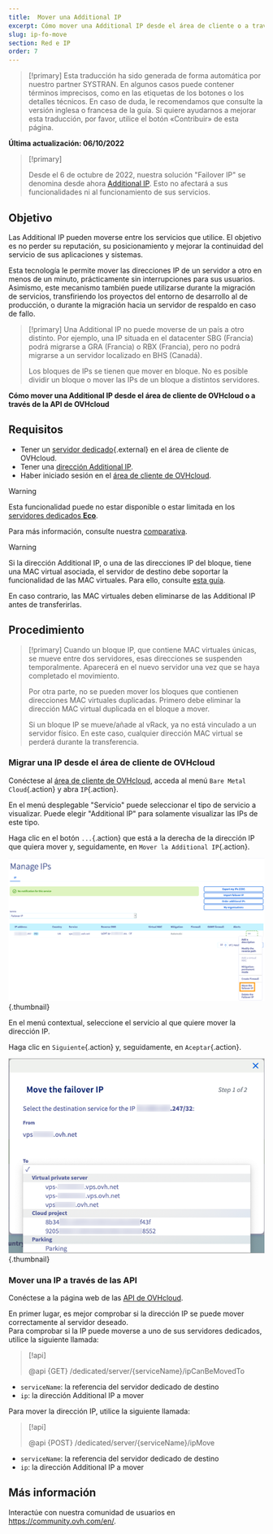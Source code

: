 ```yaml
---
title:  Mover una Additional IP
excerpt: Cómo mover una Additional IP desde el área de cliente o a través de la API de OVHcloud
slug: ip-fo-move
section: Red e IP
order: 7
---
```


> [!primary]
> Esta traducción ha sido generada de forma automática por nuestro partner SYSTRAN. En algunos casos puede contener términos imprecisos, como en las etiquetas de los botones o los detalles técnicos. En caso de duda, le recomendamos que consulte la versión inglesa o francesa de la guía. Si quiere ayudarnos a mejorar esta traducción, por favor, utilice el botón «Contribuir» de esta página.
> 

**Última actualización: 06/10/2022**

> [!primary]
>
> Desde el 6 de octubre de 2022, nuestra solución "Failover IP" se denomina desde ahora [Additional IP](https://www.ovhcloud.com/es-es/network/additional-ip/). Esto no afectará a sus funcionalidades ni al funcionamiento de sus servicios.
>

## Objetivo

Las Additional IP pueden moverse entre los servicios que utilice. El objetivo es no perder su reputación, su posicionamiento y mejorar la continuidad del servicio de sus aplicaciones y sistemas.

Esta tecnología le permite mover las direcciones IP de un servidor a otro en menos de un minuto, prácticamente sin interrupciones para sus usuarios. Asimismo, este mecanismo también puede utilizarse durante la migración de servicios, transfiriendo los proyectos del entorno de desarrollo al de producción, o durante la migración hacia un servidor de respaldo en caso de fallo.

> [!primary]
> Una Additional IP no puede moverse de un país a otro distinto. Por ejemplo, una IP situada en el datacenter SBG (Francia) podrá migrarse a GRA (Francia) o RBX (Francia), pero no podrá migrarse a un servidor localizado en BHS (Canadá).
>
> Los bloques de IPs se tienen que mover en bloque. No es posible dividir un bloque o mover las IPs de un bloque a distintos servidores.

**Cómo mover una Additional IP desde el área de cliente de OVHcloud o a través de la API de OVHcloud**

## Requisitos

- Tener un [servidor dedicado](https://www.ovhcloud.com/es-es/bare-metal/){.external} en el área de cliente de OVHcloud.
- Tener una [dirección Additional IP](https://www.ovhcloud.com/es-es/bare-metal/ip/).
- Haber iniciado sesión en el [área de cliente de OVHcloud](https://www.ovh.com/auth/?action=gotomanager&from=https://www.ovh.es/&ovhSubsidiary=es).

> [!warning]
> Esta funcionalidad puede no estar disponible o estar limitada en los [servidores dedicados **Eco**](https://eco.ovhcloud.com/es-es/about/).
>
> Para más información, consulte nuestra [comparativa](https://eco.ovhcloud.com/es-es/compare/).

> [!warning]
> Si la dirección Additional IP, o una de las direcciones IP del bloque, tiene una MAC virtual asociada, el servidor de destino debe soportar la funcionalidad de las MAC virtuales.
> Para ello, consulte [esta guía](https://docs.ovh.com/es/dedicated/network-support-virtual-mac/).
>
> En caso contrario, las MAC virtuales deben eliminarse de las Additional IP antes de transferirlas.

## Procedimiento

> [!primary]
> Cuando un bloque IP, que contiene MAC virtuales únicas, se mueve entre dos servidores, esas direcciones se suspenden temporalmente. Aparecerá en el nuevo servidor una vez que se haya completado el movimiento.
>
> Por otra parte, no se pueden mover los bloques que contienen direcciones MAC virtuales duplicadas. Primero debe eliminar la dirección MAC virtual duplicada en el bloque a mover.
>
> Si un bloque IP se mueve/añade al vRack, ya no está vinculado a un servidor físico. En este caso, cualquier dirección MAC virtual se perderá durante la transferencia.
>

### Migrar una IP desde el área de cliente de OVHcloud

Conéctese al [área de cliente de OVHcloud](https://www.ovh.com/auth/?action=gotomanager&from=https://www.ovh.es/&ovhSubsidiary=es), acceda al menú `Bare Metal Cloud`{.action} y abra `IP`{.action}.

En el menú desplegable "Servicio" puede seleccionar el tipo de servicio a visualizar. Puede elegir "Additional IP" para solamente visualizar las IPs de este tipo.

Haga clic en el botón `...`{.action} que está a la derecha de la dirección IP que quiera mover y, seguidamente, en `Mover la Additional IP`{.action}.

![área de cliente](images/manager02.png){.thumbnail}

En el menú contextual, seleccione el servicio al que quiere mover la dirección IP.

Haga clic en `Siguiente`{.action} y, seguidamente, en `Aceptar`{.action}.

![área de cliente](images/manager03.png){.thumbnail}

### Mover una IP a través de las API

Conéctese a la página web de las [API de OVHcloud](https://api.ovh.com/).

En primer lugar, es mejor comprobar si la dirección IP se puede mover correctamente al servidor deseado.
<br>Para comprobar si la IP puede moverse a uno de sus servidores dedicados, utilice la siguiente llamada:

> [!api]
>
> @api {GET} /dedicated/server/{serviceName}/ipCanBeMovedTo
>

- `serviceName`: la referencia del servidor dedicado de destino
- `ip`: la dirección Additional IP a mover

Para mover la dirección IP, utilice la siguiente llamada:

> [!api]
>
> @api {POST} /dedicated/server/{serviceName}/ipMove
>

- `serviceName`: la referencia del servidor dedicado de destino
- `ip`: la dirección Additional IP a mover

## Más información

Interactúe con nuestra comunidad de usuarios en <https://community.ovh.com/en/>.
